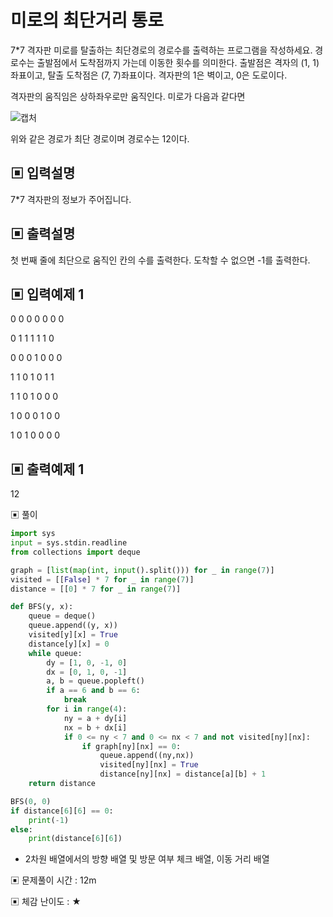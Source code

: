 # 미로의 최단거리 통로

7*7 격자판 미로를 탈출하는 최단경로의 경로수를 출력하는 프로그램을 작성하세요. 경로수는 출발점에서 도착점까지 가는데 이동한 횟수를 의미한다. 출발점은 격자의 (1, 1) 좌표이고, 탈출 도착점은 (7, 7)좌표이다. 격자판의 1은 벽이고, 0은 도로이다.

격자판의 움직임은 상하좌우로만 움직인다. 미로가 다음과 같다면

![캡처](https://github.com/dnwls16071/TIL/assets/106802375/4e7e1e86-d492-4685-9551-dd04b232cbc6)

위와 같은 경로가 최단 경로이며 경로수는 12이다. 

## ▣ 입력설명

7*7 격자판의 정보가 주어집니다.

## ▣ 출력설명

첫 번째 줄에 최단으로 움직인 칸의 수를 출력한다. 도착할 수 없으면 -1를 출력한다.

## ▣ 입력예제 1

0 0 0 0 0 0 0

0 1 1 1 1 1 0

0 0 0 1 0 0 0

1 1 0 1 0 1 1

1 1 0 1 0 0 0

1 0 0 0 1 0 0

1 0 1 0 0 0 0

## ▣ 출력예제 1

12

▣ 풀이

```python
import sys
input = sys.stdin.readline
from collections import deque

graph = [list(map(int, input().split())) for _ in range(7)]
visited = [[False] * 7 for _ in range(7)]
distance = [[0] * 7 for _ in range(7)]

def BFS(y, x):
    queue = deque()
    queue.append((y, x))
    visited[y][x] = True
    distance[y][x] = 0
    while queue:
        dy = [1, 0, -1, 0]
        dx = [0, 1, 0, -1]
        a, b = queue.popleft()
        if a == 6 and b == 6:
            break
        for i in range(4):
            ny = a + dy[i]
            nx = b + dx[i]
            if 0 <= ny < 7 and 0 <= nx < 7 and not visited[ny][nx]:
                if graph[ny][nx] == 0:
                    queue.append((ny,nx))
                    visited[ny][nx] = True
                    distance[ny][nx] = distance[a][b] + 1
    return distance

BFS(0, 0)
if distance[6][6] == 0:
    print(-1)
else:
    print(distance[6][6])
```

- 2차원 배열에서의 방향 배열 및 방문 여부 체크 배열, 이동 거리 배열

▣ 문제풀이 시간 : 12m

▣ 체감 난이도 : ★
